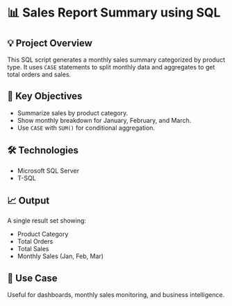 # 📊 Sales Report Summary using SQL

## 💡 Project Overview
This SQL script generates a monthly sales summary categorized by product type. It uses `CASE` statements to split monthly data and aggregates to get total orders and sales.

## 🎯 Key Objectives
- Summarize sales by product category.
- Show monthly breakdown for January, February, and March.
- Use `CASE` with `SUM()` for conditional aggregation.

## 🛠️ Technologies
- Microsoft SQL Server
- T-SQL

## 📈 Output
A single result set showing:
- Product Category
- Total Orders
- Total Sales
- Monthly Sales (Jan, Feb, Mar)

## 🔗 Use Case
Useful for dashboards, monthly sales monitoring, and business intelligence.

